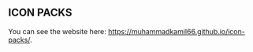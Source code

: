 ICON PACKS
-------------

You can see the website here: https://muhammadkamil66.github.io/icon-packs/.
